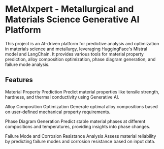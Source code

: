 # MetAIxpert - Metallurgical and Materials Science Generative AI Platform

This project is an AI-driven platform for predictive analysis and optimization in materials science and metallurgy, leveraging HuggingFace's Mistral model and LangChain. It provides various tools for material property prediction, alloy composition optimization, phase diagram generation, and failure mode analysis.

## Features

Material Property Prediction
Predict material properties like tensile strength, hardness, and thermal conductivity using Generative AI.

Alloy Composition Optimization
Generate optimal alloy compositions based on user-defined mechanical property requirements.

Phase Diagram Generation
Predict stable material phases at different compositions and temperatures, providing insights into phase changes.

Failure Mode and Corrosion Resistance Analysis
Assess material reliability by predicting failure modes and corrosion resistance based on input data.
